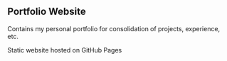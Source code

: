 ## Portfolio Website
Contains my personal portfolio for consolidation of projects, experience, etc.

Static website hosted on GitHub Pages
